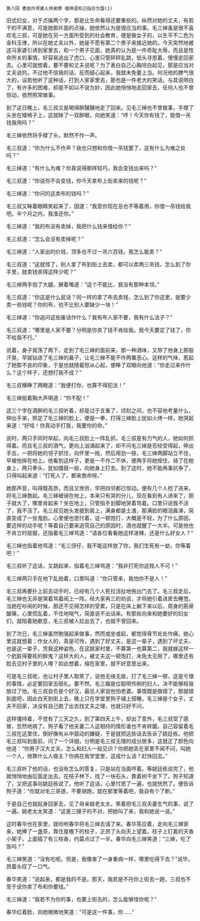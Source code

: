     第八回 委屈作贤妻入林谢罪 缠绵语知己指日为盟(1) 

   旧式妇女，对于贞操两个字，那是比生命看得还要重些的。纵然对她的丈夫，有若干的不满意，可是她那片面的贞操，她依然认为是很应当的事。毛三婶虽是很不喜欢毛三叔，可是她在另一方面所受到的社会教育，便是做女子的，以生平不二色为金科玉律，所以在她丈夫以外，她是不愿有第二个男子来接近她的。今天突然地被这马家婆引诱到家里去，和一个男子见面，她真的认为是一件奇耻大辱，而且是性命所关的事情。好容易逃出了虎口，心里只管砰砰乱跳，低头寻思着，慢慢走回家去。心里可就想着，要不要和丈夫说呢？为了表白自己心胸坦白起见，那是应当对丈夫说的。不过他不信我的话，反而疑心起来，我就未免要上当。何况他的脾气很大的，设若他听了这种话，打到人家家里去，那也是一件老大的笑话。与其说明白了，有许多的困难，却是不如以不说为妙，因此她悄悄地走回家去，任何人也不曾惊动，依然照常做事。

   到了这日晚上，毛三叔又是喝得醉醺醺地走了回来。见毛三婶也不曾做事，手撑了头坐在矮椅子上，这就眯了一双醉眼，向她笑道：“哼！今天你有钱了，能借一吊钱我用吗？”

   毛三婶依然将手撑了头，默然不作一声。

   毛三叔道：“你为什么不作声？我也只想和你借一吊钱罢了，这有什么为难之处吗？”

   毛三婶道：“有什么为难？你真说得那样轻巧，我会变钱出来吗？”

   毛三叔道：“你说你不会变钱，你今天拿布上街卖来的钱呢？”

   毛三婶道：“你问的这卖布的钱吗？”

   毛三叔又眯着眼睛笑起来了，因道：“我意你现在总也不等着用，你借一吊钱给我吧。半个月之内，我准还你。”

   毛三婶道：“我的布没有卖掉，我把什么钱来借给你？”

   毛三叔道：“怎么会没有卖掉呢？”

   毛三婶道：“人家出的价钱，顶多也不过一吊六百钱，我怎么能卖？”

   毛三叔道：“这就怪了，别人拿了布到街上去卖，都可以卖两三吊钱，怎么到了你手里，就卖钱卖得这样少呢？”

   毛三婶两手抱了大腿，撅着嘴道：“这个不能比，我没有那种本领。”

   毛三叔道：“你这是什么屁话？同一样的拿了布去卖钱，怎么到了你这里，就要少卖一些钱呢？你的布，也不比别人要缺少一块！”

   毛三婶道：“你追问这些废话作什么？我有布人家不要，我有什么法子？”

   毛三叔道：“哪里是人家不要？分明是你卖了钱不肯给我。我今天要定了钱了，你不给我不行。”

   说着，身子晃荡了两下，走到了毛三婶的面前来，那一种酒味，又带了他身上那股汗臭，早就钻进了毛三婶的鼻子，让毛三婶不能不作两番恶心。这样的气味，惹起了她那不良的印象，于是也就随着怒从心起，便睁了双眼向他道：“你走过来作什么？这个样子，还想打我不成？”

   毛三叔横睁了两眼道：“我便打你，也算不得犯法！”

   毛三婶挺着胸大声喝道：“你不配！”

   这三个字在酒醉的毛三叔听着，却是过于言重了，顷刻之间，也不容他考量什么，伸出手来，照定了毛三婶的脸上，便是一拳，打得三婶脸上犹如火烤一样。她哭起来道：“好哇！你真动手打我，我要你的命。”

   说时，两只手同时举起，向毛三叔脸上一阵乱抓，毛三叔是有力气的人，她如何抓得着。而且毛三叔的酒气，更向上汹涌起来了，却不问毛三婶是否经受得起，伸出手去，一把将她的领子抓住，向怀里一拖，然后用劲一捺，毛三婶两脚站立不住，早被他摔在地上。他看到这样子，更是一不作二不休，便两手将她按住，骑了在她身上，两只拳头，犹如擂鼓一般，向她身上打去。到了这时，她不能再事抗争了，只得叫起来道：“打死人了，都来救命呀。”

   她那声音，叫得既高昂，而且又惨厉，早把四邻都已惊动。便有几个人抢了进来，将毛三婶救起。毛三婶被骑在地上，本来只有哭的分儿，现在看到有人进来了，胆子就大了，哪里肯起来？坐在地上，只管指手划脚地哭着骂着。口里只说我不活了，我不活了。毛三叔见她头发披到肩上，满身都是土渣，那满脸的眼泪鼻涕，简直变成了一张鬼脸。心里便也思忖着，这一顿饱打，大概是不轻，为了什么原因，要这样的动手呢？等着自己要来追究自己的原因时，酒也就醒了一大半。可是他也不肯立时屈服，还指着毛三婶骂道：“请各位看看她这样泼辣，还是什么好女人？”

   毛三婶也指着他骂道：“毛三伢仔，我不能这样放了你，我们生死有一劫，你等着吧！”

   毛三叔听了这话，又跳起来，指着毛三婶骂道：“我非打死你这贱人不可！”

   毛三婶两只手在地下乱拍着，口里叫道：“你只管来，我怕你不是人！”

   毛三叔再要扑上前去动手时，已经有几个人死拉活扯地拖出门去了。毛三叔走后，毛三婶也无非是哭着骂着闹上一阵。经大家再三的劝说，才将她引着进房去睡觉。当她在吵闹的时候，那还不见得怎样的受累，只是在床上躺下来以后，周身的筋骨酸痛，心里慌乱着，不住地喘气，简直说不出话来。有那些向来和她要好的妇女们，就陪着她歇息，毛三叔被人拉出去了，也就不曾回来。

   到了次日，毛三婶虽然勉强起来做事，然而或坐或起，都觉得骨节处处作痛。她心里这就想着：作女人的，真是可怜，遇到了好丈夫，是这一辈子，遇到了坏丈夫，也是这一辈子，凭我这种姿色，在这姚家村里，不算第一也算第二，我就嫁这样一个肮脏得要死的醉鬼？这样大的人，被丈夫这一顿饱打，未免太无用了，哪里还有脸去见村子里的人哩？如此想着，缩在家里，就不好意思出来。

   可是毛三叔呢，也让村子里人取笑了，说他无缘无故，打了毛三婶一顿，这是亏理的事情，必定要回家去赔礼。要不然，毛三婚是位聪明伶俐的妇人，决不能够轻易放过了他。毛三叔自负是个好汉，最忌人家说他怕老婆。事情既是做错了，那就错到底吧，因此白天到街上去，晚上只在学堂里狗子铺上搭睡。毛三婶是个女子，丈夫不回家，决没有自己跑了出去找丈夫之理，也就只好不问。

   这样僵持着，不觉有了三天之久，到了第四天上午，却出了意外，毛三叔受了感冒，忽然地病了。狗子看了他夫妻二人这相持的情形谁也不肯转圜，自己容留着毛三叔在这里住，倒好像有从中鼓动的嫌疑，于是就把这些话去告诉了姚廷栋。他把毛三叔叫到面前，问了一个详细，分明是毛三叔无理的成分居多，这就正了颜色向他道：“你男子汉大丈夫，怎么和妇人一般见识？你把她丢在家里不闻不问，叫她一个人，倚靠什么人做主？你病在我学堂里，这成什么话？赶快回去。”

   毛三叔听了他的话，也没有怎么的答复，只是站在当面哼着。等姚廷栋说完了，他就悄悄地由后面走出去，在桔子林下，找了一块石头，靠着树干坐下了。狗子知道了，又把这事向姚廷栋说了。他听了这话，心里忖思了一遍，也就恍然了。便告诉狗子道：“你就对毛三哥道，不要胡跑，就在那里等着吧，我自有个了断。”

   于是自己也就起身回家去，见了母亲姚老太太，笑着把毛三叔夫妻生气的事，说了一遍。姚老太太笑道：“这是三嫂子的不对，把她叫了来，我和她说一说。”

   这时春华也在家里，就吩咐春华将毛三婶去请了来。春华答应着，走向毛三婶家来，她捧了一盏茶，靠住屋檐下的柱子，正昂了头向天上望着。柱子上钉着的天香小架子，上面插了有三柱香，约莫点过了一半。春华向毛三婶笑道：“三婶，吃了饭吗？”

   毛三婶笑道：“没有吃呢。但是，我像害了一身重病一样，哪里吃得下去？”说毕，昂着头叹了一口气。

   春华笑道：“说起来，都是我的不是。那天，我若是不托你上街去一趟，三叔也不至于说你卖了布和你要钱。”

   毛三婶道：“我若不为你的事，也要上街去的，怎么能够怪你呢？”

   春华红着脸，向她微微地笑道：“可是这一件事，你……”

